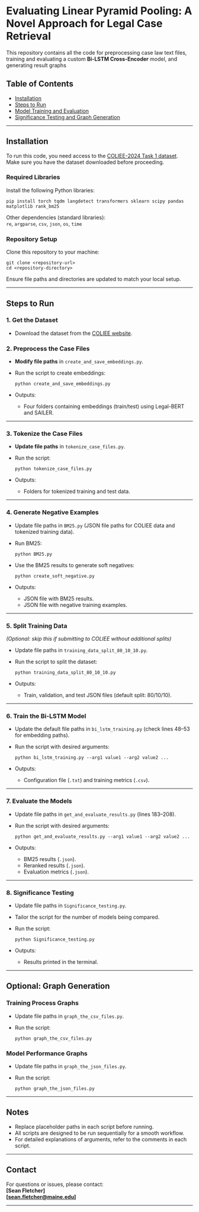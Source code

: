 # Evaluating Linear Pyramid Pooling: A Novel Approach for Legal Case Retrieval

This repository contains all the code for preprocessing case law text files, training and evaluating a custom **Bi-LSTM Cross-Encoder** model, and generating result graphs

## Table of Contents

- [Installation](#installation)
- [Steps to Run](#steps-to-run)
- [Model Training and Evaluation](#model-training-and-evaluation)
- [Significance Testing and Graph Generation](#significance-testing-and-graph-generation)

---

## Installation

To run this code, you need access to the [COLIEE-2024 Task 1 dataset](https://coliee.org/application/caseMemorandumWaiver). Make sure you have the dataset downloaded before proceeding.

### Required Libraries

Install the following Python libraries:

```
pip install torch tqdm langdetect transformers sklearn scipy pandas matplotlib rank_bm25
```

Other dependencies (standard libraries):  
`re`, `argparse`, `csv`, `json`, `os`, `time`

### Repository Setup

Clone this repository to your machine:

```
git clone <repository-url>
cd <repository-directory>
```

Ensure file paths and directories are updated to match your local setup.

---

## Steps to Run

### 1. **Get the Dataset**
   - Download the dataset from the [COLIEE website](https://coliee.org/application/caseMemorandumWaiver).

### 2. **Preprocess the Case Files**
   - **Modify file paths** in `create_and_save_embeddings.py`.
   - Run the script to create embeddings:

     ```
     python create_and_save_embeddings.py
     ```

   - Outputs:
     - Four folders containing embeddings (train/test) using Legal-BERT and SAILER.

---

### 3. **Tokenize the Case Files**
   - **Update file paths** in `tokenize_case_files.py`.
   - Run the script:

     ```
     python tokenize_case_files.py
     ```

   - Outputs:
     - Folders for tokenized training and test data.

---

### 4. **Generate Negative Examples**
   - Update file paths in `BM25.py` (JSON file paths for COLIEE data and tokenized training data).
   - Run BM25:

     ```
     python BM25.py
     ```

   - Use the BM25 results to generate soft negatives:

     ```
     python create_soft_negative.py
     ```

   - Outputs:
     - JSON file with BM25 results.
     - JSON file with negative training examples.

---

### 5. **Split Training Data**
   *(Optional: skip this if submitting to COLIEE without additional splits)*

   - Update file paths in `training_data_split_80_10_10.py`.
   - Run the script to split the dataset:

     ```
     python training_data_split_80_10_10.py
     ```

   - Outputs:
     - Train, validation, and test JSON files (default split: 80/10/10).

---

### 6. **Train the Bi-LSTM Model**
   - Update the default file paths in `bi_lstm_training.py` (check lines 48–53 for embedding paths).
   - Run the script with desired arguments:

     ```
     python bi_lstm_training.py --arg1 value1 --arg2 value2 ...
     ```

   - Outputs:
     - Configuration file (`.txt`) and training metrics (`.csv`).

---

### 7. **Evaluate the Models**
   - Update file paths in `get_and_evaluate_results.py` (lines 183–208).
   - Run the script with desired arguments:

     ```
     python get_and_evaluate_results.py --arg1 value1 --arg2 value2 ...
     ```

   - Outputs:
     - BM25 results (`.json`).
     - Reranked results (`.json`).
     - Evaluation metrics (`.json`).

---

### 8. **Significance Testing**
   - Update file paths in `Significance_testing.py`.
   - Tailor the script for the number of models being compared.
   - Run the script:

     ```
     python Significance_testing.py
     ```

   - Outputs:
     - Results printed in the terminal.

---

## Optional: Graph Generation

### Training Process Graphs
   - Update file paths in `graph_the_csv_files.py`.
   - Run the script:

     ```
     python graph_the_csv_files.py
     ```

### Model Performance Graphs
   - Update file paths in `graph_the_json_files.py`.
   - Run the script:

     ```
     python graph_the_json_files.py
     ```

---

## Notes
- Replace placeholder paths in each script before running.
- All scripts are designed to be run sequentially for a smooth workflow.
- For detailed explanations of arguments, refer to the comments in each script.

---

## Contact

For questions or issues, please contact:  
**[Sean Fletcher]**  
**[sean.fletcher@maine.edu]**  

---

